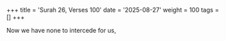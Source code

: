 +++
title = 'Surah 26, Verses 100'
date = '2025-08-27'
weight = 100
tags = []
+++

Now we have none to intercede for us,